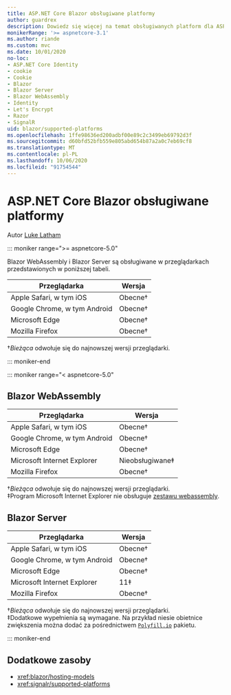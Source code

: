 ```yaml
---
title: ASP.NET Core Blazor obsługiwane platformy
author: guardrex
description: Dowiedz się więcej na temat obsługiwanych platform dla ASP.NET Core Blazor .
monikerRange: '>= aspnetcore-3.1'
ms.author: riande
ms.custom: mvc
ms.date: 10/01/2020
no-loc:
- ASP.NET Core Identity
- cookie
- Cookie
- Blazor
- Blazor Server
- Blazor WebAssembly
- Identity
- Let's Encrypt
- Razor
- SignalR
uid: blazor/supported-platforms
ms.openlocfilehash: 1ffe98636ed200adbf00e89c2c3499eb69792d3f
ms.sourcegitcommit: d60bfd52bfb559e805abd654b87a2a0c7eb69cf8
ms.translationtype: MT
ms.contentlocale: pl-PL
ms.lasthandoff: 10/06/2020
ms.locfileid: "91754544"
---
```

# <a name="aspnet-core-no-locblazor-supported-platforms"></a>ASP.NET Core Blazor obsługiwane platformy

Autor [Luke Latham](https://github.com/guardrex)

::: moniker range=">= aspnetcore-5.0"

Blazor WebAssembly i Blazor Server są obsługiwane w przeglądarkach przedstawionych w poniższej tabeli.

| Przeglądarka                          | Wersja         |
| -------------------------------- | --------------- |
| Apple Safari, w tym iOS      | Obecne&dagger; |
| Google Chrome, w tym Android | Obecne&dagger; |
| Microsoft Edge                   | Obecne&dagger; |
| Mozilla Firefox                  | Obecne&dagger; |  

&dagger;*Bieżąca* odwołuje się do najnowszej wersji przeglądarki.  

::: moniker-end

::: moniker range="< aspnetcore-5.0"

## Blazor WebAssembly

| Przeglądarka                          | Wersja               |
| -------------------------------- | --------------------- |
| Apple Safari, w tym iOS      | Obecne&dagger;       |
| Google Chrome, w tym Android | Obecne&dagger;       |
| Microsoft Edge                   | Obecne&dagger;       |
| Microsoft Internet Explorer      | Nieobsługiwane&Dagger; |
| Mozilla Firefox                  | Obecne&dagger;       |  

&dagger;*Bieżąca* odwołuje się do najnowszej wersji przeglądarki.  
&Dagger;Program Microsoft Internet Explorer nie obsługuje [zestawu webassembly](https://webassembly.org).

## Blazor Server

| Przeglądarka                          | Wersja         |
| -------------------------------- | --------------- |
| Apple Safari, w tym iOS      | Obecne&dagger; |
| Google Chrome, w tym Android | Obecne&dagger; |
| Microsoft Edge                   | Obecne&dagger; |
| Microsoft Internet Explorer      | 11&Dagger;      |
| Mozilla Firefox                  | Obecne&dagger; |

&dagger;*Bieżąca* odwołuje się do najnowszej wersji przeglądarki.  
&Dagger;Dodatkowe wypełnienia są wymagane. Na przykład niesie obietnice zwiększenia można dodać za pośrednictwem [`Polyfill.io`](https://polyfill.io/v3/) pakietu.

::: moniker-end

## <a name="additional-resources"></a>Dodatkowe zasoby

* <xref:blazor/hosting-models>
* <xref:signalr/supported-platforms>
